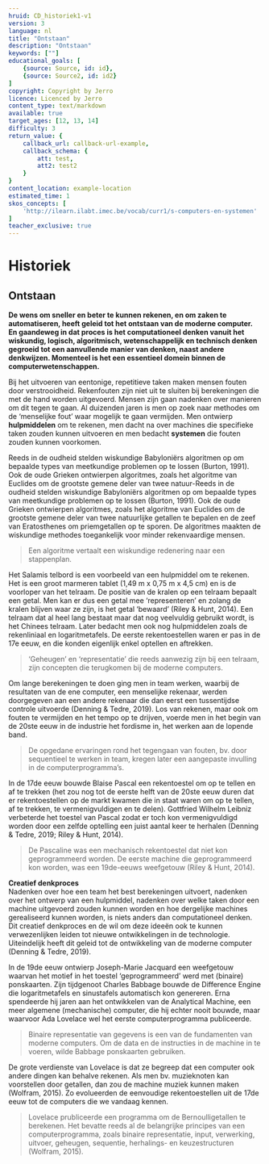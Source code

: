 ```yaml
---
hruid: CD_historiek1-v1
version: 3
language: nl
title: "Ontstaan"
description: "Ontstaan"
keywords: [""]
educational_goals: [
    {source: Source, id: id}, 
    {source: Source2, id: id2}
]
copyright: Copyright by Jerro
licence: Licenced by Jerro
content_type: text/markdown
available: true
target_ages: [12, 13, 14]
difficulty: 3
return_value: {
    callback_url: callback-url-example,
    callback_schema: {
        att: test,
        att2: test2
    }
}
content_location: example-location
estimated_time: 1
skos_concepts: [
    'http://ilearn.ilabt.imec.be/vocab/curr1/s-computers-en-systemen'
]
teacher_exclusive: true
---
```


# Historiek

## Ontstaan
**De wens om sneller en beter te kunnen rekenen, en om zaken te automatiseren, heeft geleid tot het ontstaan van de moderne computer. En gaandeweg in dat proces is het computationeel denken vanuit het wiskundig, logisch, algoritmisch, wetenschappelijk en technisch denken gegroeid tot een aanvullende manier van denken, naast andere denkwijzen. Momenteel is het een essentieel domein binnen de computerwetenschappen.** 

Bij het uitvoeren van eentonige, repetitieve taken maken mensen fouten door verstrooidheid. Rekenfouten zijn niet uit te sluiten bij berekeningen die met de hand worden uitgevoerd. Mensen zijn gaan nadenken over manieren om dit tegen te gaan. 
Al duizenden jaren is men op zoek naar methodes om de ‘menselijke fout’ waar mogelijk te gaan vermijden. Men ontwierp **hulpmiddelen** om te rekenen, men dacht na over machines die specifieke taken zouden kunnen uitvoeren en men bedacht **systemen** die fouten zouden kunnen voorkomen.

Reeds in de oudheid stelden wiskundige Babyloniërs algoritmen op om bepaalde types van meetkundige problemen op te lossen (Burton, 1991). Ook de oude Grieken ontwierpen algoritmes, zoals het algoritme van Euclides om de grootste gemene deler van twee natuur-Reeds in de oudheid stelden wiskundige Babyloniërs algoritmen op om bepaalde types van meetkundige problemen op te lossen (Burton, 1991). Ook de oude Grieken ontwierpen algoritmes, zoals het algoritme van Euclides om de grootste gemene deler van twee natuurlijke getallen te bepalen en de zeef van Eratosthenes om priemgetallen op te sporen. De algoritmes maakten de wiskundige methodes toegankelijk voor minder rekenvaardige mensen. 

> Een algoritme vertaalt een wiskundige redenering naar een stappenplan. 

Het Salamis telbord is een voorbeeld van een hulpmiddel om te rekenen. Het is een groot marmeren tablet (1,49 m x 0,75 m x 4,5 cm) en is de voorloper van het telraam. De positie van de kralen op een telraam bepaalt een getal. Men kan er dus een getal mee ‘representeren’ en zolang de kralen blijven waar ze zijn, is het getal ‘bewaard’ (Riley & Hunt, 2014). Een telraam dat al heel lang bestaat maar dat nog veelvuldig gebruikt wordt, is het Chinees telraam. 
Later bedacht men ook nog hulpmiddelen zoals de rekenliniaal en logaritmetafels. De eerste rekentoestellen waren er pas in de 17e eeuw, en die konden eigenlijk enkel optellen en aftrekken. 

> ‘Geheugen’ en ‘representatie’ die reeds aanwezig zijn bij een telraam, zijn concepten die terugkomen bij de moderne computers. 

Om lange berekeningen te doen ging men in team werken, waarbij de resultaten van de ene computer, een menselijke rekenaar, werden doorgegeven aan een andere rekenaar die dan eerst een tussentijdse controle uitvoerde (Denning & Tedre, 2019). Los van rekenen, maar ook om fouten te vermijden en het tempo op te drijven, voerde men in het begin van de 20ste eeuw in de industrie het fordisme in, het werken aan de lopende band. 

> De opgedane ervaringen rond het tegengaan van fouten, bv. door sequentieel te werken in team, kregen later een aangepaste invulling in de computerprogramma’s. 

In de 17de eeuw bouwde Blaise Pascal een rekentoestel om op te tellen en af te trekken (het zou nog tot de eerste helft van de 20ste eeuw duren dat er rekentoestellen op de markt kwamen die in staat waren om op te tellen, af te trekken, te vermenigvuldigen en te delen). Gottfried Wilhelm Leibniz verbeterde het toestel van Pascal zodat er toch kon vermenigvuldigd worden door een zelfde optelling een juist aantal keer te herhalen (Denning & Tedre, 2019; Riley & Hunt, 2014). 

> De Pascaline was een mechanisch rekentoestel dat niet kon geprogrammeerd worden. De eerste machine die geprogrammeerd kon worden, was een 19de-eeuws weefgetouw (Riley & Hunt, 2014). 

<div class="alert alert-box alert-success">
    <strong>Creatief denkproces</strong><br>
    Nadenken over hoe een team het best berekeningen uitvoert, nadenken over het ontwerp van een hulpmiddel, nadenken over welke taken door een machine uitgevoerd zouden kunnen worden en hoe dergelijke machines gerealiseerd kunnen worden, is niets anders dan computationeel denken. Dit creatief denkproces en de wil om deze ideeën ook te kunnen verwezenlijken leiden tot nieuwe ontwikkelingen in de technologie.<br>
    Uiteindelijk heeft dit geleid tot de ontwikkeling van de moderne computer (Denning & Tedre, 2019). 
</div>

In de 19de eeuw ontwierp Joseph-Marie Jacquard een weefgetouw waarvan het motief in het toestel ‘geprogrammeerd’ werd met (binaire) ponskaarten. Zijn tijdgenoot Charles Babbage bouwde de Difference Engine die logaritmetafels en sinustafels automatisch kon genereren. Erna spendeerde hij jaren aan het ontwikkelen van de Analytical Machine, een meer algemene (mechanische) computer, die hij echter nooit bouwde, maar waarvoor Ada Lovelace wel het eerste computerprogramma publiceerde. 

> Binaire representatie van gegevens is een van de fundamenten van moderne computers. 
> Om de data en de instructies in de machine in te voeren, wilde Babbage ponskaarten gebruiken. 

De grote verdienste van Lovelace is dat ze begreep dat een computer ook andere dingen kan behalve rekenen. Als men bv. muzieknoten kan voorstellen door getallen, dan zou de machine muziek kunnen maken (Wolfram, 2015). 
Zo evolueerden de eenvoudige rekentoestellen uit de 17de eeuw tot de computers die we vandaag kennen. 

> Lovelace prubliceerde een programma om de Bernoulligetallen te berekenen. Het bevatte reeds al de belangrijke principes van een computerprogramma, zoals binaire representatie, input, verwerking, uitvoer, geheugen, sequentie, herhalings- en keuzestructuren (Wolfram, 2015). 
